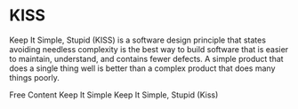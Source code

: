 # KISS

Keep It Simple, Stupid (KISS) is a software design principle that states avoiding needless complexity is the best way to build software that is easier to maintain, understand, and contains fewer defects. A simple product that does a single thing well is better than a complex product that does many things poorly.

<ResourceGroupTitle>Free Content</ResourceGroupTitle>
<BadgeLink colorScheme='yellow' badgeText='Read' href='https://deviq.com/principles/keep-it-simple'>Keep It Simple</BadgeLink>
<BadgeLink colorScheme='yellow' badgeText='Read' href='https://www.interaction-design.org/literature/topics/keep-it-simple-stupid'>Keep It Simple, Stupid (Kiss)</BadgeLink>
